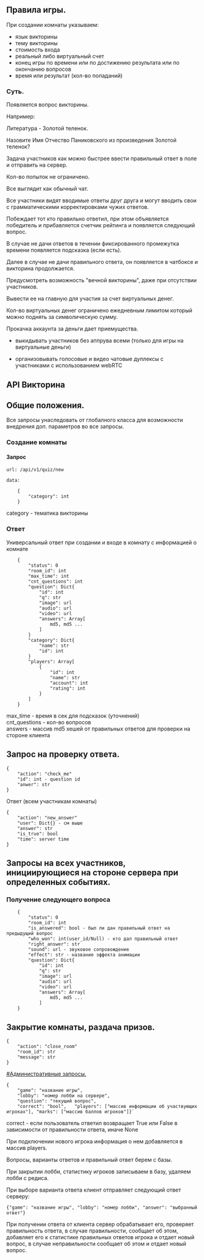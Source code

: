 ## Правила игры.

При создании комнаты указываем:

- язык викторины
- тему викторины
- стоимость входа
- реальный либо виртуальный счет
- конец игры по времени или по достижению результата или по окончанию вопросов
- время или результат (кол-во попаданий)

### Суть.

Появляется вопрос викторины.

Например:

Литература - Золотой теленок.

Назовите Имя Отчество Паниковского из произведения Золотой теленок?

Задача участников как можно быстрее ввести правильный ответ в поле и отправить на сервер.

Кол-во попыток не ограничено.
 
Все выглядит как обычный чат. 
 
Все участники видят вводимые ответы друг друга и могут вводить свои с грамматическими корректировками чужих ответов. 
 
Побеждает тот кто правильно ответил, при этом объявляется победитель и прибавляется счетчик рейтинга и появляется следующий вопрос.
 
В случае не дачи ответов в течении фиксированного промежутка времени появляется подсказка (если есть).

Далее в случае не дачи правильного ответа, он появляется в чатбоксе и викторина продолжается. 

Предусмотреть возможность "вечной викторины", даже при отсутствии участников. 

Вывести ее на главную для участия за счет виртуальных денег.

Кол-во виртуальных денег ограничено ежедневным лимитом который можно поднять за символическую сумму.

Прокачка аккаунта за деньги дает приемущества.

- выкидывать участников без аппрува всеми (только для игры на виртуальные деньги)

- организовывать голосовые и видео чатовые дуплексы с участниками с использованием webRTC




## API Викторина

## Общие положения.

Все запросы унаследовать от глобалного класса для возможности внедрения доп. параметров во все запросы.

### Создание комнаты

#### Запрос

    url: /api/v1/quiz/new
    
    data:
    
        {
            "category": int
        }    
        
category - тематика викторины
        
### Ответ

Универсальный ответ при создании и входе в комнату с информацией о комнате

        {
            "status": 0
            "room_id": int
            "max_time": int
            "cnt_questions": int
            "question": Dict{
                "id": int
                "q": str
                "image": url
                "audio": url
                "video": url
                "answers": Array[
                    md5, md5 ...
                ]
            }
            "category": Dict{
                "name": str
                "id": int
            }
            "players": Array[
                {
                    "id": int
                    "name": str
                    "account": int
                    "rating": int
                }
            ]
        }
        
max_time - время в сек для подсказок (уточнений)   
cnt_questions - кол-во вопросов       
answers - массив md5 хешей от правильных ответов для проверки на стороне клиента    

## Запрос на проверку ответа.

    {
        "action": "check_me"
        "id": int - question id
        "anwer": str
    }
    
Ответ (всем участникам комнаты)

    {
        "action": "new_answer"
        "user": Dict{} - см выше
        "answer": str
        "is_true": bool
        "time": server time
    }    

## Запросы на всех участников, инициирующиеся на стороне сервера при определенных событиях.

### Получение следующего вопроса

        {
            "status": 0
            "room_id": int
            "is_answered": bool - был ли дан правильный ответ на предыдущий вопрос
            "who_won": int(user_id/Null) - кто дал правильный ответ
            "right_answer": str
            "sound": url - звуковое сопровождение
            "effect": str - название эффекта анимации
            "question": Dict{
                "id": int
                "q": str
                "image": url
                "audio": url
                "video": url
                "answers": Array[
                    md5, md5 ...
                ]
        }



## Закрытие комнаты, раздача призов.

    {
        "action": "close_room"
        "room_id": str
        "message": str
    }
    
    
[#Административные запросы.](admin_api.md)


    {
        "game": "название игры", 
        "lobby": "номер лобби на сервере", 
        "question": "текущий вопрос", 
        "correct": "bool",   "players": ["массив информации об участвующих игроках"], "marks": ["массив баллов игроков"]}`

correct - если пользователь ответил возвращает True или False в зависимости от правильности ответа, иначе None

При подключении нового игрока информация о нем добавляется в массив players.

Вопросы, варианты ответов и правильный ответ берем с базы. 

При закрытии лобби, статистику игроков записываем в базу, удаляем лобби с редиса.

При выборе варианта ответа клиент отправляет следующий ответ серверу:

`{"game": "название игры", "lobby": "номер лобби", "answer": "выбранный ответ"}`

При получении ответа от клиента сервер обрабатывает его, проверяет правильность ответа, в случае правильности, сообщает об этом, добавляет его к статистике правильных ответов игрока и отдает новый вопрос, в случае неправильности сообщает об этом и отдает новый вопрос.
